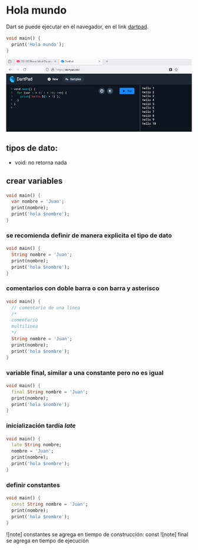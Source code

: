 Hola mundo
==========

Dart se puede ejecutar en el navegador, en el link [dartpad](https://dartpad.dev/).

```dart
void main() {
  print('Hola mundo');
}
```

![alt text](image-1.png)

## tipos de dato:

- void: no retorna nada

## crear variables

```dart
void main() {
  var nombre = 'Juan';
  print(nombre);
  print('hola $nombre');
}
```

### se recomienda definir de manera explicita el tipo de dato

```dart
void main() {
  String nombre = 'Juan';
  print(nombre);
  print('hola $nombre');
}
```

### comentarios con doble barra o con barra y asterisco

```dart
void main() {
  // comentario de una linea
  /*
  comentario
  multilinea
  */
  String nombre = 'Juan';
  print(nombre);
  print('hola $nombre');
}
```

### variable final, similar a una constante pero no es igual

```dart
void main() {
  final String nombre = 'Juan';
  print(nombre);
  print('hola $nombre');
}
```

### inicialización tardía *late*

```dart
void main() {
  late String nombre;
  nombre = 'Juan';
  print(nombre);
  print('hola $nombre');
}
```

### definir constantes

```dart
void main() {
  const String nombre = 'Juan';
  print(nombre);
  print('hola $nombre');
}
```

![note] constantes se agrega en tiempo de construcción: const
![note] final se agrega en tiempo de ejecución
